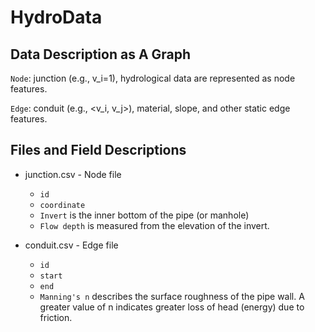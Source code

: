 # HydroData

## Data Description as A Graph

`Node`: junction (e.g., v_i=1), hydrological data are represented as node features. 

`Edge`: conduit (e.g., <v_i, v_j>), material, slope, and other static edge features. 


## Files and Field Descriptions

- junction.csv - Node file
  - `id`
  - `coordinate`
  - `Invert` is the inner bottom of the pipe (or manhole)
  - `Flow depth` is measured from the elevation of the invert.

- conduit.csv - Edge file
  - `id`
  - `start`
  - `end`
  - `Manning's n` describes the surface roughness of the pipe wall. A greater value of n indicates greater loss of head (energy) due to friction. 
